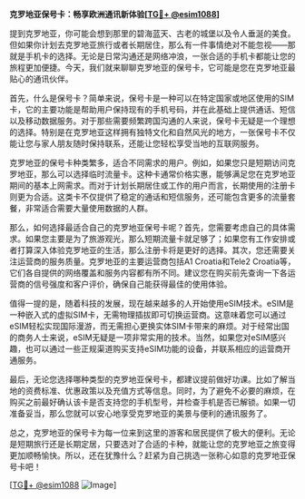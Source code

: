 **克罗地亚保号卡：畅享欧洲通讯新体验[[TG💪+ @esim1088](https://t.me/s/esim1088)]**

提到克罗地亚，你可能会想到那里的碧海蓝天、古老的城堡以及令人垂涎的美食。但如果你计划去克罗地亚旅行或者长期居住，那么有一件事情绝对不能忽视——那就是手机卡的选择。无论是日常沟通还是网络冲浪，一张合适的手机卡都能让您的旅程更加便捷。今天，我们就来聊聊克罗地亚的保号卡，它可能是您在克罗地亚最贴心的通讯伙伴。

首先，什么是保号卡？简单来说，保号卡是一种可以在特定国家或地区使用的SIM卡，它的主要功能是帮助用户保持现有的手机号码，并在此基础上提供通话、短信以及移动数据服务。对于那些需要频繁跨国沟通的人来说，保号卡无疑是一个理想的选择。特别是在克罗地亚这样拥有独特文化和自然风光的地方，一张保号卡不仅能让您与家人朋友随时保持联系，还能让您轻松享受当地的互联网服务。

克罗地亚的保号卡种类繁多，适合不同需求的用户。例如，如果您只是短期访问克罗地亚，那么可以选择临时流量卡。这种卡通常价格实惠，能够满足您在克罗地亚期间的基本上网需求。而对于计划长期居住或工作的用户而言，长期使用的注册卡则更为合适。这类卡不仅提供了稳定的通话和短信服务，还可能包含更多的流量套餐，非常适合需要大量使用数据的人群。

那么，如何选择最适合自己的克罗地亚保号卡呢？首先，您需要考虑自己的具体需求。如果您主要是为了旅游观光，那么短期流量卡就足够了；如果您有工作安排或者打算深入体验克罗地亚的生活，那么注册卡将是更好的选择。其次，您还需要关注运营商的服务质量。克罗地亚的主要运营商包括A1 Croatia和Tele2 Croatia等，它们各自提供的网络覆盖和服务内容都有所不同。建议您在购买前先查询一下各运营商的信号强度和客户评价，确保自己能获得最佳的使用体验。

值得一提的是，随着科技的发展，现在越来越多的人开始使用eSIM技术。eSIM是一种嵌入式的虚拟SIM卡，无需物理插拔即可切换运营商。这意味着您可以通过eSIM轻松实现国际漫游，而无需担心更换实体SIM卡带来的麻烦。对于经常出国的商务人士来说，eSIM无疑是一项非常实用的技术。当然，如果您对eSIM感兴趣，也可以通过一些正规渠道购买支持eSIM功能的设备，并联系相应的运营商开通服务。

最后，无论您选择哪种类型的克罗地亚保号卡，都建议提前做好功课。比如了解当地的资费标准、优惠政策以及充值方式等信息。同时，为了避免不必要的麻烦，在购买之前最好确认该卡是否支持您的手机型号，并检查手机是否已解锁。如果一切准备妥当，那么您就可以安心地享受克罗地亚的美景与便利的通讯服务了。

总之，克罗地亚的保号卡为每一位来到这里的游客和居民提供了极大的便利。无论是短期旅行还是长期定居，只要选对了合适的卡种，就能让您的克罗地亚之旅变得更加顺畅愉快。所以，还在犹豫什么？赶紧为自己挑选一张称心如意的克罗地亚保号卡吧！

[[TG💪+ @esim1088](https://t.me/s/esim1088) ![Image](https://i.postimg.cc/4NQfJmqS/Snipaste-2025-05-13-00-14-12.png)]